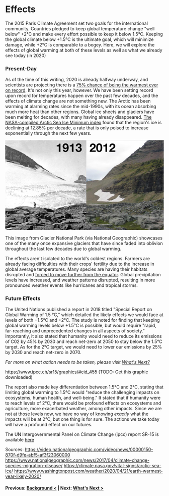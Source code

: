 # Effects

The 2015 Paris Climate Agreement set two goals for the international community. Countries pledged to keep global temperature change "well below" +2°C and make every effort possible to keep it below 1.5°C. Keeping the global climate below +1.5°C is the ultimate goal, which will minimize damage, while +2°C is comparable to a bogey. Here, we will explore the effects of global warming at both of these levels as well as what we already see today (in 2020)

### Present-Day
As of the time of this writing, 2020 is already halfway underway, and scientists are projecting there is a [75% chance of being the warmest ever on record](https://www.washingtonpost.com/weather/2020/04/21/earth-warmest-year-likely-2020/). It's not only this year, however. We have been setting record upon record for temperatures happen over the past few decades, and the effects of climate change are not something new. The Arctic has been warming at alarming rates since the mid-1990s, with its ocean absorbing much more heat than other regions. Global ice sheets and glaciers have been melting for decades, with many having already disappeared. [The NASA-compiled Arctic Sea Ice Minimum index](https://climate.nasa.gov/vital-signs/arctic-sea-ice/) found that the region's ice is declining at 12.85% per decade, a rate that is only poised to increase exponentially through the next few years.

![Glacier National Park (2012)](https://raw.githubusercontent.com/ccamaisa/312H-globalwarmingproj/master/assets/151021-news-glacier-park-melt-vin_ds1502001-172_final_1024x576_548682307708.jpg)

This image from Glacier National Park (via National Geographic) showcases one of the many once expansive glaciers that have since faded into oblivion throughout the last few decades due to global warming.

The effects aren't isolated to the world's coldest regions. Farmers are already facing difficulties with their crops' fertility due to the increase in global average temperatures. Many species are having their habitats disrupted and [forced to move further from the equator](https://www.nationalgeographic.com/news/2017/04/climate-change-species-migration-disease/). Global precipitation levels have increased, and weather patterns disrupted, resulting in more pronounced weather events like hurricanes and tropical storms.


### Future Effects
The United Nations published a report in 2018 titled "Special Report on Global Warming of 1.5 °C," which detailed the likely effects we would face at levels of both +1.5°C and +2°C. The study is noted for finding that keeping global warming levels below +1.5°C is possible, but would require "rapid, far-reaching and unprecedented changes in all aspects of society." Importantly, it also stated that humanity would need to reduce its emissions of C02 by 45% by 2030 and reach net-zero at 2050 to stay below the 1.5°C target. As for the 2°C target, we would need to lower our emissions by 25% by 2030 and reach net-zero in 2070. 

*For more on what action needs to be taken, please visit [What's Next?](https://ccamaisa.github.io/312H-globalwarmingproj/whatsnext)*

https://www.ipcc.ch/sr15/graphics/#cid_455 (TODO: Get this graphic downloaded)

The report also made key differentiation between 1.5°C and 2°C, stating that limiting global warming to 1.5°C would "reduce the challenging impacts on ecosystems, human health, and well-being." It stated that if humanity were to reach levels of 2°C, there would be profound effects on ecosystems and agriculture, more exacerbated weather, among other impacts. Since we are not at those levels now, we have no way of knowing *exactly* what the impacts will be at 2°C, but one thing is for sure. The actions we take today will have a profound effect on our futures.

The UN Intergovernmental Panel on Climate Change (ipcc) report SR-15 is available [here](https://www.ipcc.ch/sr15/)

Sources:
<https://video.nationalgeographic.com/video/news/00000150-870f-d9fe-abf5-af3f23060000>
<https://www.nationalgeographic.com/news/2017/04/climate-change-species-migration-disease/>
<https://climate.nasa.gov/vital-signs/arctic-sea-ice/>
<https://www.washingtonpost.com/weather/2020/04/21/earth-warmest-year-likely-2020/>

#### Previous: [Background <](https://ccamaisa.github.io/312H-globalwarmingproj/background)  |  Next: [What's Next >](https://ccamaisa.github.io/312H-globalwarmingproj/whatsnext)

